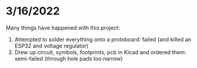 # 3/16/2022

Many things have happened with this project:
1. Attempted to solder everything onto a protoboard: failed (and killed an ESP32 and voltage regulator)
2. Drew up circuit, symbols, footprints, pcb in Kicad and ordered them: semi-failed (through hole pads too narrow)
